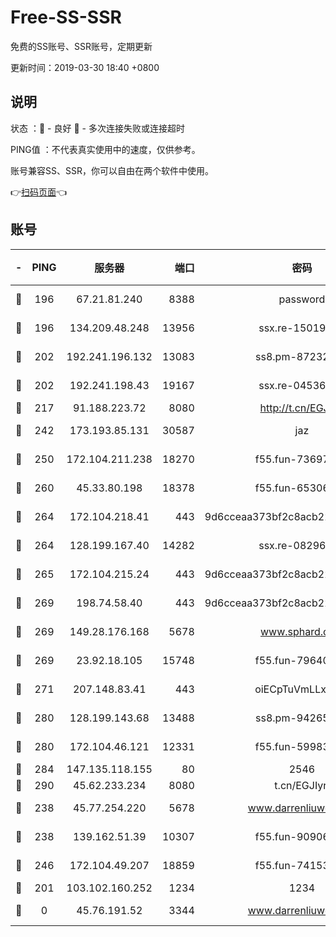 # Free-SS-SSR

免费的SS账号、SSR账号，定期更新

更新时间：2019-03-30 18:40 +0800

## 说明

状态     ：🙂 - 良好 🙁 - 多次连接失败或连接超时

PING值   ：不代表真实使用中的速度，仅供参考。

账号兼容SS、SSR，你可以自由在两个软件中使用。

👉[扫码页面](https://liesauer.github.io/Free-SS-SSR/)👈

## 账号

|-|PING|服务器|端口|密码|加密方式|区域|
|:----:|:----:|:-----:|-----:|:----:|:----:|:----:|
|🙂|196|67.21.81.240|8388|password|aes-256-cfb|US|
|🙂|196|134.209.48.248|13956|ssx.re-15019665|aes-256-cfb|US|
|🙂|202|192.241.196.132|13083|ss8.pm-87232244|aes-256-cfb|US|
|🙂|202|192.241.198.43|19167|ssx.re-04536960|aes-256-cfb|US|
|🙂|217|91.188.223.72|8080|http://t.cn/EGJIyrl|rc4-md5|RU|
|🙂|242|173.193.85.131|30587|jaz|aes-256-cfb|US|
|🙂|250|172.104.211.238|18270|f55.fun-73697687|aes-256-cfb|US|
|🙂|260|45.33.80.198|18378|f55.fun-65306574|aes-256-cfb|US|
|🙂|264|172.104.218.41|443|9d6cceaa373bf2c8acb22e60b6a58be6|aes-256-cfb|US|
|🙂|264|128.199.167.40|14282|ssx.re-08296146|aes-256-cfb|SG|
|🙂|265|172.104.215.24|443|9d6cceaa373bf2c8acb22e60b6a58be6|aes-256-cfb|US|
|🙂|269|198.74.58.40|443|9d6cceaa373bf2c8acb22e60b6a58be6|aes-256-cfb|US|
|🙂|269|149.28.176.168|5678|www.sphard.com|aes-256-cfb|AU|
|🙂|269|23.92.18.105|15748|f55.fun-79640206|aes-256-cfb|US|
|🙂|271|207.148.83.41|443|oiECpTuVmLLxk4Ts|aes-256-cfb|AU|
|🙂|280|128.199.143.68|13488|ss8.pm-94265136|aes-256-cfb|SG|
|🙂|280|172.104.46.121|12331|f55.fun-59983873|aes-256-cfb|SG|
|🙂|284|147.135.118.155|80|2546|chacha20|US|
|🙂|290|45.62.233.234|8080|t.cn/EGJIyrl|rc4-md5|CA|
|🙂|238|45.77.254.220|5678|www.darrenliuwei.com|aes-256-cfb|SG|
|🙂|238|139.162.51.39|10307|f55.fun-90906199|aes-256-cfb|SG|
|🙂|246|172.104.49.207|18859|f55.fun-74153575|aes-256-cfb|SG|
|🙁|201|103.102.160.252|1234|1234|rc4-md5|JP|
|🙁|0|45.76.191.52|3344|www.darrenliuwei.com|aes-256-cfb|JP|
